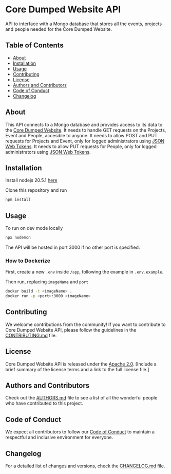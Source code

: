 # Core Dumped Website API

API to interface with a Mongo database that stores all the events, projects and people needed for the Core Dumped Website.

## Table of Contents

- [About](#about)
- [Installation](#installation)
- [Usage](#usage)
- [Contributing](#contributing)
- [License](#license)
- [Authors and Contributors](#authors-and-contributors)
- [Code of Conduct](#code-of-conduct)
- [Changelog](#changelog)

## About

This API connects to a Mongo database and provides access to its data to the [Core Dumped Website](https://github.com/CoreDumped-ETSISI/core-dumped-website).
It needs to handle GET requests on the Projects, Event and People, accesible to anyone.
It needs to allow POST and PUT requests for Projects and Event, only for logged administrators using [JSON Web Tokens](https://jwt.io/).
It needs to allow PUT requests for People, only for logged administrators using [JSON Web Tokens](https://jwt.io/).

## Installation

Install nodejs 20.5.1 [here](https://nodejs.org/en)

Clone this repository and run

```bash
npm install
```

## Usage

To run on dev mode locally

```bash
npx nodemon
```
The API will be hosted in port 3000 if no other port is specified.

### How to Dockerize

First, create a new `.env` inside `/app`, following the example in `.env.example`.

Then run, replacing `imageName` and `port`
```bash
docker build -t <imageName> .
docker run -p <port>:3000 <imageName>
```

## Contributing

We welcome contributions from the community! If you want to contribute to Core Dumped Website API, please follow the guidelines in the [CONTRIBUTING.md](CONTRIBUTING.md) file.

## License

Core Dumped Website API is released under the [Apache 2.0](LICENSE). [Include a brief summary of the license terms and a link to the full license file.]

## Authors and Contributors

Check out the [AUTHORS.md](AUTHORS.md) file to see a list of all the wonderful people who have contributed to this project.

## Code of Conduct

We expect all contributors to follow our [Code of Conduct](CODE_OF_CONDUCT.md) to maintain a respectful and inclusive environment for everyone.

## Changelog

For a detailed list of changes and versions, check the [CHANGELOG.md](CHANGELOG.md) file.
